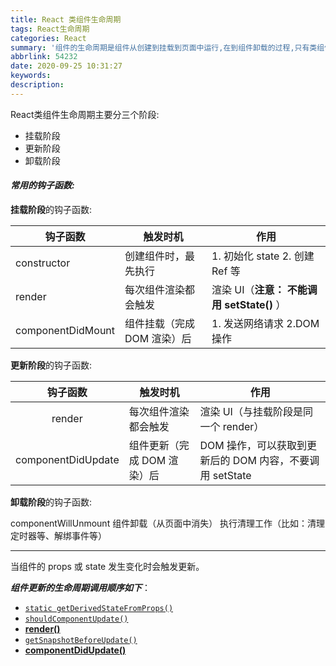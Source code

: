 ```yaml
---
title: React 类组件生命周期
tags: React生命周期
categories: React
summary: '组件的生命周期是组件从创建到挂载到页面中运行,在到组件卸载的过程,只有类组件才有生命周期.'
abbrlink: 54232
date: 2020-09-25 10:31:27
keywords:
description:
---
```


React类组件生命周期主要分三个阶段:

- 挂载阶段
- 更新阶段
- 卸载阶段

#### ***常用的钩子函数:***

**挂载阶段**的钩子函数:

| 钩子函数          | 触发时机                    | 作用                                       |
| ----------------- | --------------------------- | ------------------------------------------ |
| constructor       | 创建组件时，最先执行        | 1. 初始化 state 2. 创建 Ref 等             |
| render            | 每次组件渲染都会触发        | 渲染 UI（**注意： 不能调用 setState()** ） |
| componentDidMount | 组件挂载（完成 DOM 渲染）后 | 1. 发送网络请求 2.DOM 操作                 |

**更新阶段**的钩子函数:

|      钩子函数      | 触发时机                    | 作用                                                     |
| :----------------: | --------------------------- | -------------------------------------------------------- |
|       render       | 每次组件渲染都会触发        | 渲染 UI（与挂载阶段是同一个 render）                     |
| componentDidUpdate | 组件更新（完成 DOM 渲染）后 | DOM 操作，可以获取到更新后的 DOM 内容，不要调用 setState |

**卸载阶段**的钩子函数:

componentWillUnmount  组件卸载（从页面中消失）  执行清理工作（比如：清理定时器等、解绑事件等）

<hr>

当组件的 props 或 state 发生变化时会触发更新。

***组件更新的生命周期调用顺序如下***：

- [`static getDerivedStateFromProps()`](https://zh-hans.reactjs.org/docs/react-component.html#static-getderivedstatefromprops)
- [`shouldComponentUpdate()`](https://zh-hans.reactjs.org/docs/react-component.html#shouldcomponentupdate)
- [**render()**](https://zh-hans.reactjs.org/docs/react-component.html#render)
- [`getSnapshotBeforeUpdate()`](https://zh-hans.reactjs.org/docs/react-component.html#getsnapshotbeforeupdate)
- [**componentDidUpdate()**](https://zh-hans.reactjs.org/docs/react-component.html#componentdidupdate)